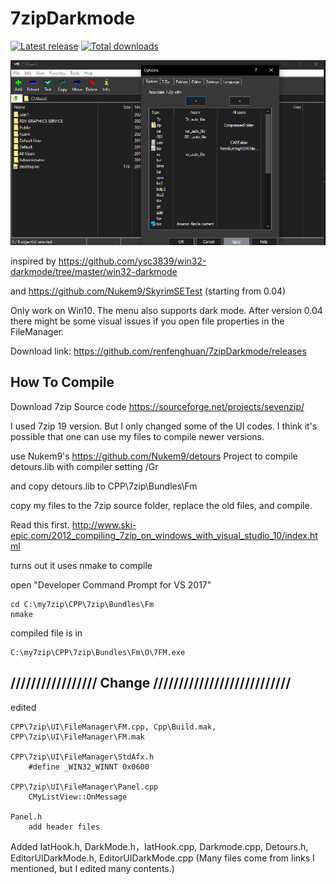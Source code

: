 # 7zipDarkmode

[![Latest release](https://img.shields.io/github/v/release/renfenghuan/7zipDarkmode?include_prereleases)](https://github.com/renfenghuan/7zipDarkmode/latest)
[![Total downloads](https://img.shields.io/github/downloads/renfenghuan/7zipDarkmode/total.svg)](https://github.com/renfenghuan/7zipDarkmode/releases)

![](7zDark.png)

inspired by https://github.com/ysc3839/win32-darkmode/tree/master/win32-darkmode

and https://github.com/Nukem9/SkyrimSETest	(starting from 0.04)


Only work on Win10. The menu also supports dark mode. After version 0.04 there might be some visual issues if you open file properties in the FileManager.

Download link: https://github.com/renfenghuan/7zipDarkmode/releases


## How To Compile 

Download 7zip Source code https://sourceforge.net/projects/sevenzip/

I used 7zip 19 version. But I only changed some of the UI codes. I think it's possible that one can use my files to compile newer versions.

use Nukem9's https://github.com/Nukem9/detours Project to compile detours.lib with compiler setting /Gr

and copy detours.lib to CPP\7zip\Bundles\Fm

copy my files to the 7zip source folder, replace the old files, and compile.

Read this first.
	http://www.ski-epic.com/2012_compiling_7zip_on_windows_with_visual_studio_10/index.html

turns out it uses nmake to compile
	
open "Developer Command Prompt for VS 2017"

	cd C:\my7zip\CPP\7zip\Bundles\Fm
	nmake


compiled file is in 

	C:\my7zip\CPP\7zip\Bundles\Fm\O\7FM.exe
	
	
	
## ///////////////// Change ///////////////////////////

edited

	CPP\7zip\UI\FileManager\FM.cpp, Cpp\Build.mak, CPP\7zip\UI\FileManager\FM.mak
	
	CPP\7zip\UI\FileManager\StdAfx.h
		#define _WIN32_WINNT 0x0600
		
	CPP\7zip\UI\FileManager\Panel.cpp
		CMyListView::OnMessage
		
	Panel.h
		add header files
		
Added
	IatHook.h, DarkMode.h，IatHook.cpp, Darkmode.cpp, Detours.h, EditorUIDarkMode.h, EditorUIDarkMode.cpp
	(Many files come from links I mentioned, but I edited many contents.)
